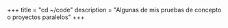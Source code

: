 +++
title = "cd ~/code"
description = "Algunas de mis pruebas de concepto o proyectos paralelos"
+++